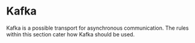 # Kafka

Kafka is a possible transport for asynchronous communication.
The rules within this section cater how Kafka should be used.
